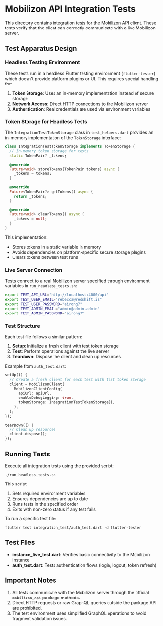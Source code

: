 # Mobilizon API Integration Tests

This directory contains integration tests for the Mobilizon API client. These tests verify that the client can correctly communicate with a live Mobilizon server.

## Test Apparatus Design

### Headless Testing Environment

These tests run in a headless Flutter testing environment (`flutter-tester`) which doesn't provide platform plugins or UI. This requires special handling for:

1. **Token Storage**: Uses an in-memory implementation instead of secure storage
2. **Network Access**: Direct HTTP connections to the Mobilizon server 
3. **Authentication**: Real credentials are used via environment variables

### Token Storage for Headless Tests

The `IntegrationTestTokenStorage` class in `test_helpers.dart` provides an in-memory implementation of the `TokenStorage` interface:

```dart
class IntegrationTestTokenStorage implements TokenStorage {
  // In-memory token storage for tests
  static TokenPair? _tokens;

  @override
  Future<void> storeTokens(TokenPair tokens) async {
    _tokens = tokens;
  }

  @override
  Future<TokenPair?> getTokens() async {
    return _tokens;
  }

  @override
  Future<void> clearTokens() async {
    _tokens = null;
  }
}
```

This implementation:
- Stores tokens in a static variable in memory
- Avoids dependencies on platform-specific secure storage plugins
- Clears tokens between test runs

### Live Server Connection

Tests connect to a real Mobilizon server specified through environment variables in `run_headless_tests.sh`:

```bash
export TEST_API_URL="http://localhost:4000/api"
export TEST_USER_EMAIL="rebecca@redshift.is" 
export TEST_USER_PASSWORD="airong7"
export TEST_ADMIN_EMAIL="admin@admin.admin" 
export TEST_ADMIN_PASSWORD="airong7"
```

### Test Structure

Each test file follows a similar pattern:

1. **Setup**: Initialize a fresh client with test token storage
2. **Test**: Perform operations against the live server 
3. **Teardown**: Dispose the client and clean up resources

Example from `auth_test.dart`:

```dart
setUp(() {
  // Create a fresh client for each test with test token storage
  client = MobilizonClient(
    MobilizonClientConfig(
      apiUrl: apiUrl,
      enableDebugLogging: true,
      tokenStorage: IntegrationTestTokenStorage(),
    ),
  );
});

tearDown(() {
  // Clean up resources
  client.dispose();
});
```

## Running Tests

Execute all integration tests using the provided script:

```
./run_headless_tests.sh
```

This script:
1. Sets required environment variables
2. Ensures dependencies are up to date
3. Runs tests in the specified order
4. Exits with non-zero status if any test fails

To run a specific test file:

```
flutter test integration_test/auth_test.dart -d flutter-tester
```

## Test Files

- **instance_live_test.dart**: Verifies basic connectivity to the Mobilizon instance
- **auth_test.dart**: Tests authentication flows (login, logout, token refresh)

## Important Notes

1. All tests communicate with the Mobilizon server through the official `mobilizon_api` package methods.
2. Direct HTTP requests or raw GraphQL queries outside the package API are prohibited.
3. The test environment uses simplified GraphQL operations to avoid fragment validation issues. 